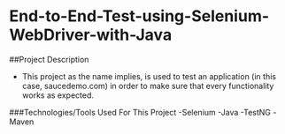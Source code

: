 # End-to-End-Test-using-Selenium-WebDriver-with-Java

##Project Description

- This project as the name implies, is used to test an application (in this case, saucedemo.com) in order to make sure that every functionality works as expected.

###Technologies/Tools Used For This Project
-Selenium
-Java
-TestNG
-Maven
